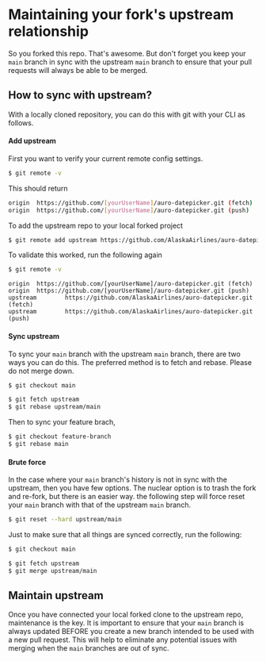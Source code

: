 # Maintaining your fork's upstream relationship

So you forked this repo. That's awesome. But don't forget you keep your `main` branch in sync with the upstream `main` branch to ensure that your pull requests will always be able to be merged.

## How to sync with upstream?

With a locally cloned repository, you can do this with git with your CLI as follows.

#### Add upstream

First you want to verify your current remote config settings.

```bash
$ git remote -v
```

This should return

```bash
origin  https://github.com/[yourUserName]/auro-datepicker.git (fetch)
origin  https://github.com/[yourUserName]/auro-datepicker.git (push)
```

To add the upstream repo to your local forked project

```bash
$ git remote add upstream https://github.com/AlaskaAirlines/auro-datepicker.git
```

To validate this worked, run the following again

```bash
$ git remote -v
```

```
origin  https://github.com/[yourUserName]/auro-datepicker.git (fetch)
origin  https://github.com/[yourUserName]/auro-datepicker.git (push)
upstream        https://github.com/AlaskaAirlines/auro-datepicker.git (fetch)
upstream        https://github.com/AlaskaAirlines/auro-datepicker.git (push)
```

#### Sync upstream

To sync your `main` branch with the upstream `main` branch, there are two ways you can do this. The preferred method is to fetch and rebase. Please do not merge down.

```bash
$ git checkout main

$ git fetch upstream
$ git rebase upstream/main
```

Then to sync your feature brach,

```bash
$ git checkout feature-branch
$ git rebase main
```

#### Brute force

In the case where your `main` branch's history is not in sync with the upstream, then you have few options. The nuclear option is to trash the fork and re-fork, but there is an easier way. the following step will force reset your `main` branch with that of the upstream `main` branch.

```bash
$ git reset --hard upstream/main
```

Just to make sure that all things are synced correctly, run the following:

```bash
$ git checkout main

$ git fetch upstream
$ git merge upstream/main
```

## Maintain upstream

Once you have connected your local forked clone to the upstream repo, maintenance is the key. It is important to ensure that your `main` branch is always updated BEFORE you create a new branch intended to be used with a new pull request. This will help to eliminate any potential issues with merging when the `main` branches are out of sync.
